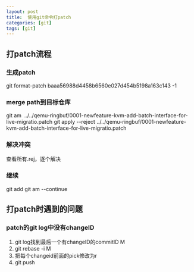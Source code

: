 ```yaml
---
layout: post
title:  使用git命令打patch
categories: [git]
tags: [git]
---
```


## 打patch流程
### 生成patch
git format-patch baaa56988d4458b6560e027d454b5198a163c143 -1
### merge path到目标仓库
git am  ../../qemu-ringbuf/0001-newfeature-kvm-add-batch-interface-for-live-migratio.patch
git apply --reject ../../qemu-ringbuf/0001-newfeature-kvm-add-batch-interface-for-live-migratio.patch
### 解决冲突
查看所有.rej，逐个解决
### 继续
git add
git am --continue

## 打patch时遇到的问题
### patch的git log中没有changeID
1. git log找到最后一个有changeID的commitID M
2. git rebase -i M
3. 把每个changeid前面的pick修改为r
4. git push

